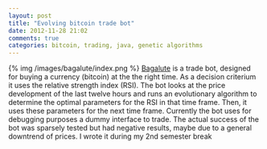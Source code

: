```yaml
---
layout: post
title: "Evolving bitcoin trade bot"
date: 2012-11-28 21:02
comments: true
categories: bitcoin, trading, java, genetic algorithms 
---
```

{% img /images/bagalute/index.png %}
<a href="https://github.com/jonasnick/bagalute">Bagalute</a> is a trade bot, designed for buying a currency (bitcoin) at the the right time. As a decision criterium it uses the relative strength index (RSI). The bot looks at the price development of the last twelve hours and runs an evolutionary algorithm to determine the optimal parameters for the RSI in that time frame. Then, it uses these parameters for the next time frame. Currently the bot uses for debugging purposes a dummy interface to trade. The actual success of the bot was sparsely tested but had negative results, maybe due to a general downtrend of prices.
I wrote it during my 2nd semester break
